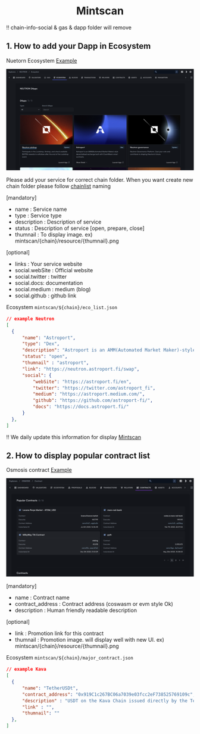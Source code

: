 <div align="center">
  <h1> Mintscan </h1>
</div>

‼️ chain-info-social & gas & dapp folder will remove

## 1. How to add your Dapp in Ecosystem

Nuetorn Ecosystem [Example](https://www.mintscan.io/neutron/ecosystem/)

![banner](https://github.com/cosmostation/chainlist/blob/main/resource/static/ecosystem_demo.png?raw=true)




Please add your service for correct chain folder. When you want create new chain folder please follow [chainlist](https://github.com/cosmostation/chainlist/tree/main/chain) naming


[mandatory]
- name : Service name
- type : Service type
- description : Description of service
- status : Description of service [open, prepare, close]
- thumnail : To display image. ex) mintscan/{chain}/resource/{thumnail}.png

[optional]
- links : Your service website
- social.webSite : Official website
- social.twitter : twitter
- social.docs: documentation
- social.medium : medium (blog)
- social.github : github link

Ecosystem
  `mintscan/${chain}/eco_list.json`

  ```json
  // example Neutron
  [
    {
        "name": "Astroport",
        "type": "Dex",
        "description": "Astroport is an AMM(Automated Market Maker)-style decentralized exchange built with CosmWasm smart contracts.",
        "status": "open",
        "thumnail" : "astroport",
        "link": "https://neutron.astroport.fi/swap",
        "social": {
            "webSite": "https://astroport.fi/en",
            "twitter": "https://twitter.com/astroport_fi",
            "medium": "https://astroport.medium.com/",
            "github": "https://github.com/astroport-fi/",
            "docs": "https://docs.astroport.fi/"
        }
    },
  ]
  ```

‼️ We daily update this information for display [Mintscan](https://www.mintscan.io/)



## 2. How to display popular contract list

Osmosis contract [Example](https://www.mintscan.io/osmosis/wasm/)

![banner](https://github.com/cosmostation/chainlist/blob/main/resource/static/popular_contract_demo.png?raw=true)

[mandatory]
- name : Contract name
- contract_address : Contract address (coswasm or evm style Ok)
- description : Human friendly readable description

[optional]
- link : Promotion link for this contract
- thumnail : Promotion image. will display well with new UI. ex) mintscan/{chain}/resource/{thumnail}.png


Ecosystem
  `mintscan/${chain}/major_contract.json`

  ```json
  // example Kava
  [
    {
        "name": "TetherUSDt",
        "contract_address": "0x919C1c267BC06a7039e03fcc2eF738525769109c",
        "description" : "USDT on the Kava Chain issued directly by the Tether Foundation",
        "link" : "",
        "thumnail": ""
    },
  ]
  ```